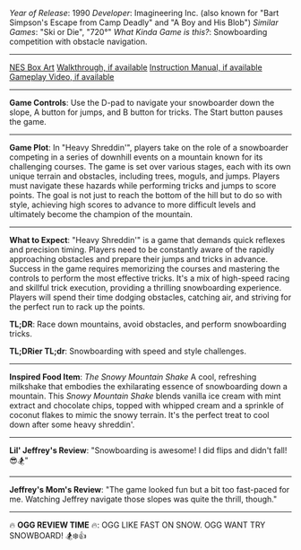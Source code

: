 *Year of Release*: 1990
*Developer*: Imagineering Inc. (also known for "Bart Simpson's Escape from Camp Deadly" and "A Boy and His Blob")
*Similar Games*: "Ski or Die", "720°"
*What Kinda Game is this?*: Snowboarding competition with obstacle navigation.

---
[NES Box Art](https://www.google.com/search?tbm=isch&q=NES+Box+Art+Heavy+Shreddin) 
[Walkthrough, if available](https://www.google.com/search?q=Walkthrough+NES+Heavy+Shreddin)
[Instruction Manual, if available](https://www.google.com/search?q=NES+Instruction+Manual+Heavy+Shreddin)
[Gameplay Video, if available](https://www.youtube.com/results?search_query=gameplay+NES+Heavy+Shreddin) 

- - -
**Game Controls**:
Use the D-pad to navigate your snowboarder down the slope, A button for jumps, and B button for tricks. The Start button pauses the game.

- - -
**Game Plot**: 
In "Heavy Shreddin'", players take on the role of a snowboarder competing in a series of downhill events on a mountain known for its challenging courses. The game is set over various stages, each with its own unique terrain and obstacles, including trees, moguls, and jumps. Players must navigate these hazards while performing tricks and jumps to score points. The goal is not just to reach the bottom of the hill but to do so with style, achieving high scores to advance to more difficult levels and ultimately become the champion of the mountain.

- - -
**What to Expect**: 
"Heavy Shreddin'" is a game that demands quick reflexes and precision timing. Players need to be constantly aware of the rapidly approaching obstacles and prepare their jumps and tricks in advance. Success in the game requires memorizing the courses and mastering the controls to perform the most effective tricks. It's a mix of high-speed racing and skillful trick execution, providing a thrilling snowboarding experience. Players will spend their time dodging obstacles, catching air, and striving for the perfect run to rack up the points.

**TL;DR**:
Race down mountains, avoid obstacles, and perform snowboarding tricks.

**TL;DRier TL;dr**: 
Snowboarding with speed and style challenges.

---
**Inspired Food Item**: *The Snowy Mountain Shake*
A cool, refreshing milkshake that embodies the exhilarating essence of snowboarding down a mountain. This *Snowy Mountain Shake* blends vanilla ice cream with mint extract and chocolate chips, topped with whipped cream and a sprinkle of coconut flakes to mimic the snowy terrain. It's the perfect treat to cool down after some heavy shreddin'.

---
**Lil' Jeffrey's Review**: "Snowboarding is awesome! I did flips and didn't fall! 😎🏂"

---
**Jeffrey's Mom's Review**: "The game looked fun but a bit too fast-paced for me. Watching Jeffrey navigate those slopes was quite the thrill, though."

---
🔥 **OGG REVIEW TIME** 🔥: OGG LIKE FAST ON SNOW. OGG WANT TRY SNOWBOARD! 🏂❄️👍